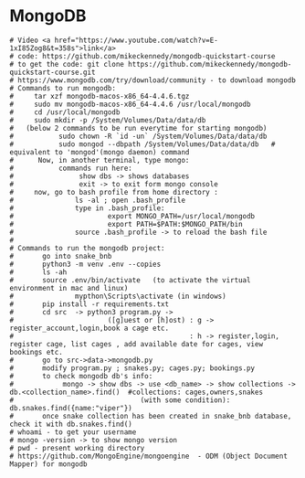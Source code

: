 # MongoDB
    # Video <a href="https://www.youtube.com/watch?v=E-1xI85Zog8&t=358s">link</a>
    # code: https://github.com/mikeckennedy/mongodb-quickstart-course
    # to get the code: git clone https://github.com/mikeckennedy/mongodb-quickstart-course.git
    # https://www.mongodb.com/try/download/community - to download mongodb
    # Commands to run mongodb:
    #     tar xzf mongodb-macos-x86_64-4.4.6.tgz
    #     sudo mv mongodb-macos-x86_64-4.4.6 /usr/local/mongodb
    #     cd /usr/local/mongodb
    #     sudo mkdir -p /System/Volumes/Data/data/db
    #   (below 2 commands to be run everytime for starting mongodb)
    #           sudo chown -R `id -un` /System/Volumes/Data/data/db
    #           sudo mongod --dbpath /System/Volumes/Data/data/db   # equivalent to 'mongod'(mongo daemon) command
    #      Now, in another terminal, type mongo:
    #           commands run here:
    #                show dbs -> shows databases
    #                exit -> to exit form mongo console
    #     now, go to bash profile from home directory :
    #               ls -al ; open .bash_profile
    #               type in .bash_profile:
    #                       export MONGO_PATH=/usr/local/mongodb
    #                       export PATH=$PATH:$MONGO_PATH/bin
    #               source .bash_profile -> to reload the bash file
    #
    # Commands to run the mongodb project:
    #       go into snake_bnb
    #       python3 -m venv .env --copies
    #       ls -ah
    #       source .env/bin/activate   (to activate the virtual environment in mac and linux)
    #               mypthon\Scripts\activate (in windows)
    #       pip install -r requirements.txt
    #       cd src  -> python3 program.py ->
    #                       ([g]uest or [h]ost) : g -> register_account,login,book a cage etc.
    #                                           : h -> register,login, register cage, list cages , add available date for cages, view bookings etc.
    #       go to src->data->mongodb.py
    #       modify program.py ; snakes.py; cages.py; bookings.py
    #       to check mongodb db's info:
    #            mongo -> show dbs -> use <db_name> -> show collections -> db.<collection_name>.find()  #collections: cages,owners,snakes
    #                               (with some condition): db.snakes.find({name:"viper"})
    #       once snake collection has been created in snake_bnb database, check it with db.snakes.find()
    # whoami - to get your username
    # mongo -version -> to show mongo version
    # pwd - present working directory
    # https://github.com/MongoEngine/mongoengine  - ODM (Object Document Mapper) for mongodb

